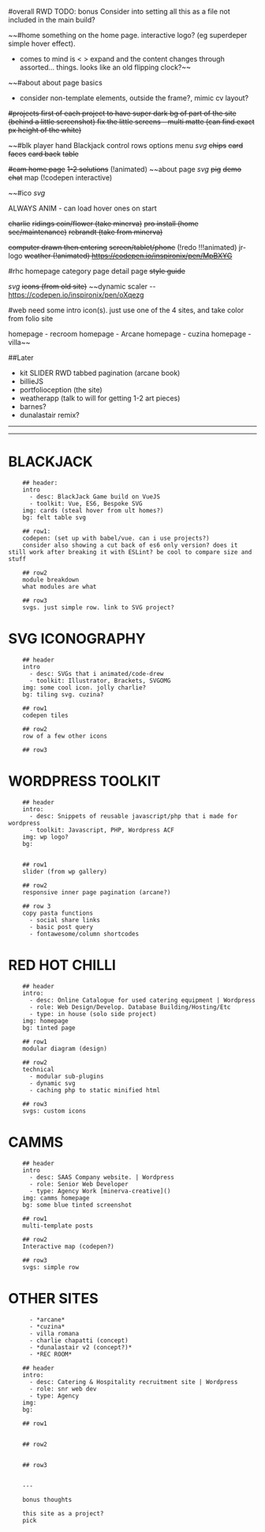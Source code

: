 #overall
RWD
TODO: bonus Consider into setting all this as a file not included in the main build?

~~#home
something on the home page. interactive logo? (eg superdeper simple hover effect).
  - comes to mind is < > expand and the content changes through assorted... things. looks like an old flipping clock?~~

~~#about
about page basics
  - consider non-template elements, outside the frame?, mimic cv layout?

~~#projects
first of each project to have super dark bg of part of the site (behind a little screenshot)
fix the little screens - multi matte (can find exact px height of the white)~~


~~#blk
player hand
Blackjack
control rows
options menu
_svg_
~~chips~~
~~card faces~~
~~card back~~
~~table~~

~~#cam
home page~~
~~1-2 solutions~~  (!animated)
~~about page
_svg_
~~pig~~
~~demo~~
~~chat~~
map (!codepen interactive)

~~#ico
_svg_

ALWAYS ANIM - can load hover ones on start

~~charlie~~
~~ridings coin/flower (take minerva)~~
~~pro install (home sec/maintenance)~~
~~rebrandt (take from minerva)~~



~~computer drawn then entering~~
~~screen/tablet/phone~~ (!redo !!!animated)
jr-logo
~~weather (!animated) https://codepen.io/inspironix/pen/MpBXYG~~


#rhc
homepage
category page
detail page
~~style guide~~

_svg_
~~icons (from old site)~~
~~dynamic scaler -- https://codepen.io/inspironix/pen/oXqezg


#web
need some intro icon(s). just use one of the 4 sites, and take color from folio site

homepage - recroom
homepage - Arcane
homepage - cuzina
homepage - villa~~


##Later
- kit
    SLIDER
    RWD tabbed pagination (arcane book)
- billieJS
- portfolioception (the site)
- weatherapp (talk to will for getting 1-2 art pieces)
- barnes?
- dunalastair remix?

----------------------------------------------
----------------------------------------------

# BLACKJACK

        ## header:
        intro
          - desc: BlackJack Game build on VueJS
          - toolkit: Vue, ES6, Bespoke SVG
        img: cards (steal hover from ult homes?)
        bg: felt table svg

        ## row1:
        codepen: (set up with babel/vue. can i use projects?)
        consider also showing a cut back of es6 only version? does it still work after breaking it with ESLint? be cool to compare size and stuff

        ## row2
        module breakdown
        what modules are what

        ## row3
        svgs. just simple row. link to SVG project?

# SVG ICONOGRAPHY

        ## header
        intro
          - desc: SVGs that i animated/code-drew
          - toolkit: Illustrator, Brackets, SVGOMG
        img: some cool icon. jolly charlie?
        bg: tiling svg. cuzina?

        ## row1
        codepen tiles

        ## row2
        row of a few other icons

        ## row3


# WORDPRESS TOOLKIT

        ## header
        intro:
          - desc: Snippets of reusable javascript/php that i made for wordpress
          - toolkit: Javascript, PHP, Wordpress ACF
        img: wp logo?
        bg:


        ## row1
        slider (from wp gallery)

        ## row2
        responsive inner page pagination (arcane?)

        ## row 3
        copy pasta functions
          - social share links
          - basic post query
          - fontawesome/column shortcodes

# RED HOT CHILLI

        ## header
        intro:
          - desc: Online Catalogue for used catering equipment | Wordpress
          - role: Web Design/Develop. Database Building/Hosting/Etc
          - type: in house (solo side project)
        img: homepage
        bg: tinted page

        ## row1
        modular diagram (design)

        ## row2
        technical
          - modular sub-plugins
          - dynamic svg
          - caching php to static minified html

        ## row3
        svgs: custom icons

# CAMMS

        ## header
        intro
          - desc: SAAS Company website. | Wordpress
          - role: Senior Web Developer
          - type: Agency Work [minerva-creative]()
        img: camms homepage
        bg: some blue tinted screenshot

        ## row1
        multi-template posts

        ## row2
        Interactive map (codepen?)

        ## row3
        svgs: simple row

# OTHER SITES
          - *arcane*
          - *cuzina*
          - villa romana
          - charlie chapatti (concept)
          - *dunalastair v2 (concept?)*
          - *REC ROOM*

        ## header
        intro:
          - desc: Catering & Hospitality recruitment site | Wordpress
          - role: snr web dev
          - type: Agency
        img:
        bg:

        ## row1


        ## row2


        ## row3


        ---

        bonus thoughts

        this site as a project?
        pick
